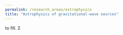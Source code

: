 ```yaml
---
permalink: /research_areas/astrophysics
title: "Astrophysics of gravitational-wave sources"
---
```


to fill. 2